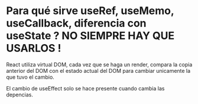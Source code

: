 # Para qué sirve useRef, useMemo, useCallback, diferencia con useState ? NO SIEMPRE HAY QUE USARLOS !

React utiliza virtual DOM, cada vez que se haga un render, compara la copia anterior del DOM con el estado actual del DOM para cambiar unicamente la que tuvo el cambio.

El cambio de useEffect solo se hace presente cuando cambia las depencias.